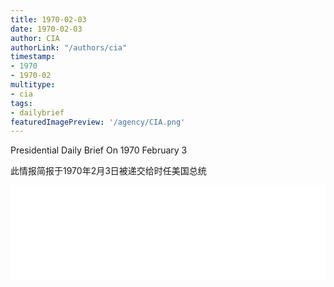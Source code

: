 ```yaml
---
title: 1970-02-03
date: 1970-02-03
author: CIA 
authorLink: "/authors/cia"
timestamp: 
- 1970
- 1970-02
multitype: 
- cia
tags: 
- dailybrief
featuredImagePreview: '/agency/CIA.png'
---
```



Presidential Daily Brief On 1970 February 3

此情报简报于1970年2月3日被递交给时任美国总统

<!--more-->





<div id="over" style="width:100%; overflow:hidden"> <iframe id="sFrame" name="sFrame" frameborder="no" border="0"  allowfullscreen marginwidth="0" scrolling="no" src = " /CIA/1970-02-03.html "  style = " position:absulute; width: 806px; top: 300;" > </iframe> </div>